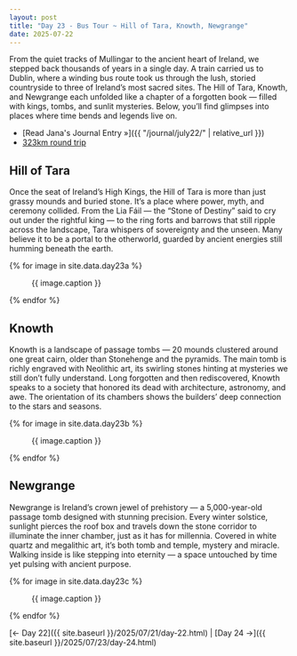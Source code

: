 ```yaml
---
layout: post
title: "Day 23 - Bus Tour ~ Hill of Tara, Knowth, Newgrange"
date: 2025-07-22
---
```


From the quiet tracks of Mullingar to the ancient heart of Ireland, we stepped back thousands of years in a single day. A train carried us to Dublin, where a winding bus route took us through the lush, storied countryside to three of Ireland’s most sacred sites. The Hill of Tara, Knowth, and Newgrange each unfolded like a chapter of a forgotten book — filled with kings, tombs, and sunlit mysteries. Below, you’ll find glimpses into places where time bends and legends live on. 

- [Read Jana's Journal Entry »]({{ "/journal/july22/" | relative_url }})
- [323km round trip](https://www.google.com/maps/dir/Weir's+Bar+%26+Restaurant,+Rathganny,+Mullingar,+County+Westmeath/Mullingar+Train+Station,+Mullingar,+County+Westmeath/Dublin/Hill+of+Tara,+County+Meath/Knowth,+County+Meath/Newgrange,+Newgrange,+Donore,+County+Meath/Dublin/Mullingar+Train+Station,+Mullingar,+County+Westmeath/Weir's+Bar+%26+Restaurant,+Rathganny,+Mullingar,+County+Westmeath/@53.526008,-7.4546985,9z/data=!3m1!4b1!4m56!4m55!1m5!1m1!1s0x485dc269aa52fa1b:0xf847b3467fe9ee47!2m2!1d-7.3907611!2d53.6246435!1m5!1m1!1s0x485dc01b4738b7b5:0x1deb5778b05167a4!2m2!1d-7.345724!2d53.522545!1m5!1m1!1s0x48670e80ea27ac2f:0xa00c7a9973171a0!2m2!1d-6.2603097!2d53.3498053!1m5!1m1!1s0x48674258d17675b7:0xad5c4e899e05d12!2m2!1d-6.60444!2d53.58237!1m5!1m1!1s0x48674797dae6d983:0x13efe46bfaefc67d!2m2!1d-6.4906243!2d53.7051654!1m5!1m1!1s0x48673862a2daed2f:0xcc850ffdbed08c17!2m2!1d-6.4754917!2d53.6947119!1m5!1m1!1s0x48670e80ea27ac2f:0xa00c7a9973171a0!2m2!1d-6.2603097!2d53.3498053!1m5!1m1!1s0x485dc01b4738b7b5:0x1deb5778b05167a4!2m2!1d-7.345724!2d53.522545!1m5!1m1!1s0x485dc269aa52fa1b:0xf847b3467fe9ee47!2m2!1d-7.3907611!2d53.6246435!3e0?entry=ttu&g_ep=EgoyMDI1MDcyMS4wIKXMDSoASAFQAw%3D%3D)

## Hill of Tara

Once the seat of Ireland’s High Kings, the Hill of Tara is more than just grassy mounds and buried stone. It’s a place where power, myth, and ceremony collided. From the Lia Fáil — the “Stone of Destiny” said to cry out under the rightful king — to the ring forts and barrows that still ripple across the landscape, Tara whispers of sovereignty and the unseen. Many believe it to be a portal to the otherworld, guarded by ancient energies still humming beneath the earth.

{% for image in site.data.day23a %}
<figure>
  <img src="{{ site.baseurl }}{{ image.src }}" alt="">
  <figcaption>{{ image.caption }}</figcaption>
</figure>
{% endfor %}

## Knowth

Knowth is a landscape of passage tombs — 20 mounds clustered around one great cairn, older than Stonehenge and the pyramids. The main tomb is richly engraved with Neolithic art, its swirling stones hinting at mysteries we still don’t fully understand. Long forgotten and then rediscovered, Knowth speaks to a society that honored its dead with architecture, astronomy, and awe. The orientation of its chambers shows the builders’ deep connection to the stars and seasons.

{% for image in site.data.day23b %}
<figure>
  <img src="{{ site.baseurl }}{{ image.src }}" alt="">
  <figcaption>{{ image.caption }}</figcaption>
</figure>
{% endfor %}

## Newgrange

Newgrange is Ireland’s crown jewel of prehistory — a 5,000-year-old passage tomb designed with stunning precision. Every winter solstice, sunlight pierces the roof box and travels down the stone corridor to illuminate the inner chamber, just as it has for millennia. Covered in white quartz and megalithic art, it’s both tomb and temple, mystery and miracle. Walking inside is like stepping into eternity — a space untouched by time yet pulsing with ancient purpose.

{% for image in site.data.day23c %}
<figure>
  <img src="{{ site.baseurl }}{{ image.src }}" alt="">
  <figcaption>{{ image.caption }}</figcaption>
</figure>
{% endfor %}

[← Day 22]({{ site.baseurl }}/2025/07/21/day-22.html) | [Day 24 →]({{ site.baseurl }}/2025/07/23/day-24.html)
